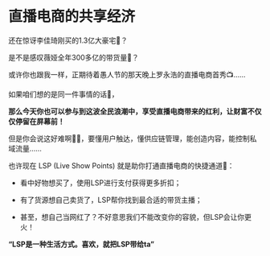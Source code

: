 # 直播电商的共享经济

还在惊讶李佳琦刚买的1.3亿大豪宅🏡？

是不是感叹薇娅全年300多亿的带货量💄？

或许你也跟我一样，正期待着愚人节的那天晚上罗永浩的直播电商首秀📺……

如果咱们想的是同一件事情的话🤔，

**那么今天你也可以参与到这波全民浪潮中，享受直播电商带来的红利，让财富不仅仅停留在屏幕前！**

但是你会说这好难啊🤷‍♀️，要懂用户触达，懂供应链管理，能创造内容，能控制私域流量……

也许现在 LSP (Live Show Points) 就是助你打通直播电商的快捷通道👊：

- 看中好物想买了，使用LSP进行支付获得更多折扣；

- 有了货源想自己卖货了，LSP帮你找到最合适的带货主播；

- 甚至，想自己当网红了？不好意思我们不能改变你的容貌，但LSP会让你更火！


**“LSP是一种生活方式。喜欢，就把LSP带给ta”**

